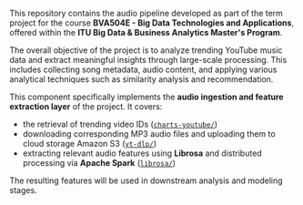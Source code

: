 This repository contains the audio pipeline developed as part of the term project for the course **BVA504E - Big Data Technologies and Applications**, offered within the **ITU Big Data & Business Analytics Master's Program**.

The overall objective of the project is to analyze trending YouTube music data and extract meaningful insights through large-scale processing. This includes collecting song metadata, audio content, and applying various analytical techniques such as similarity analysis and recommendation.

This component specifically implements the **audio ingestion and feature extraction layer** of the project. It covers: 
- the retrieval of trending video IDs ([`charts-youtube/`](charts-youtube/))
- downloading corresponding MP3 audio files and uploading them to cloud storage Amazon S3 ([`yt-dlp/`](yt-dlp/))
- extracting relevant audio features using **Librosa** and distributed processing via **Apache Spark** ([`librosa/`](librosa/))

The resulting features will be used in downstream analysis and modeling stages.

